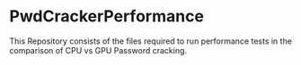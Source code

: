 # PwdCrackerPerformance

This Repository consists of the files required to run performance tests in the comparison of CPU vs GPU Password cracking.
